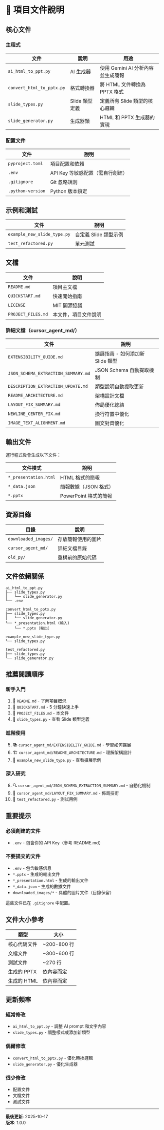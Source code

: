# 📁 項目文件說明

## 核心文件

### 主程式

| 文件 | 說明 | 用途 |
|-----|------|------|
| `ai_html_to_ppt.py` | AI 生成器 | 使用 Gemini AI 分析內容並生成簡報 |
| `convert_html_to_pptx.py` | 格式轉換器 | 將 HTML 文件轉換為 PPTX 格式 |
| `slide_types.py` | Slide 類型定義 | 定義所有 Slide 類型的核心邏輯 |
| `slide_generator.py` | 生成器類 | HTML 和 PPTX 生成器的實現 |

### 配置文件

| 文件 | 說明 |
|-----|------|
| `pyproject.toml` | 項目配置和依賴 |
| `.env` | API Key 等敏感配置（需自行創建） |
| `.gitignore` | Git 忽略規則 |
| `.python-version` | Python 版本鎖定 |

## 示例和測試

| 文件 | 說明 |
|-----|------|
| `example_new_slide_type.py` | 自定義 Slide 類型示例 |
| `test_refactored.py` | 單元測試 |

## 文檔

| 文件 | 說明 |
|-----|------|
| `README.md` | 項目主文檔 |
| `QUICKSTART.md` | 快速開始指南 |
| `LICENSE` | MIT 開源協議 |
| `PROJECT_FILES.md` | 本文件，項目文件說明 |

### 詳細文檔（cursor_agent_md/）

| 文件 | 說明 |
|-----|------|
| `EXTENSIBILITY_GUIDE.md` | 擴展指南 - 如何添加新 Slide 類型 |
| `JSON_SCHEMA_EXTRACTION_SUMMARY.md` | JSON Schema 自動提取機制 |
| `DESCRIPTION_EXTRACTION_UPDATE.md` | 類型說明自動提取更新 |
| `README_ARCHITECTURE.md` | 架構設計文檔 |
| `LAYOUT_FIX_SUMMARY.md` | 佈局優化總結 |
| `NEWLINE_CENTER_FIX.md` | 換行符置中優化 |
| `IMAGE_TEXT_ALIGNMENT.md` | 圖文對齊優化 |

## 輸出文件

運行程式後會生成以下文件：

| 文件模式 | 說明 |
|---------|------|
| `*_presentation.html` | HTML 格式的簡報 |
| `*_data.json` | 簡報數據（JSON 格式） |
| `*.pptx` | PowerPoint 格式的簡報 |

## 資源目錄

| 目錄 | 說明 |
|-----|------|
| `downloaded_images/` | 存放簡報使用的圖片 |
| `cursor_agent_md/` | 詳細文檔目錄 |
| `old_py/` | 重構前的原始代碼 |

## 文件依賴關係

```
ai_html_to_ppt.py
├── slide_types.py
│   └── slide_generator.py
└── .env

convert_html_to_pptx.py
├── slide_types.py
│   └── slide_generator.py
└── *_presentation.html (輸入)
    └── *.pptx (輸出)

example_new_slide_type.py
└── slide_types.py

test_refactored.py
├── slide_types.py
└── slide_generator.py
```

## 推薦閱讀順序

### 新手入門

1. 📖 `README.md` - 了解項目概況
2. 🚀 `QUICKSTART.md` - 5 分鐘快速上手
3. 📁 `PROJECT_FILES.md` - 本文件
4. 🔧 `slide_types.py` - 查看 Slide 類型定義

### 進階使用

5. 📚 `cursor_agent_md/EXTENSIBILITY_GUIDE.md` - 學習如何擴展
6. 🏗️ `cursor_agent_md/README_ARCHITECTURE.md` - 理解架構設計
7. 📝 `example_new_slide_type.py` - 查看擴展示例

### 深入研究

8. 🔍 `cursor_agent_md/JSON_SCHEMA_EXTRACTION_SUMMARY.md` - 自動化機制
9. 🎨 `cursor_agent_md/LAYOUT_FIX_SUMMARY.md` - 佈局技術
10. 🧪 `test_refactored.py` - 測試用例

## 重要提示

### 必須創建的文件

- `.env` - 包含你的 API Key（參考 README.md）

### 不要提交的文件

- `.env` - 包含敏感信息
- `*.pptx` - 生成的輸出文件
- `*_presentation.html` - 生成的輸出文件
- `*_data.json` - 生成的數據文件
- `downloaded_images/*` - 具體的圖片文件（目錄保留）

這些文件已在 `.gitignore` 中配置。

## 文件大小參考

| 類型 | 大小 |
|-----|------|
| 核心代碼文件 | ~200-800 行 |
| 文檔文件 | ~300-600 行 |
| 測試文件 | ~270 行 |
| 生成的 PPTX | 依內容而定 |
| 生成的 HTML | 依內容而定 |

## 更新頻率

### 經常修改
- `ai_html_to_ppt.py` - 調整 AI prompt 和文字內容
- `slide_types.py` - 調整樣式或添加新類型

### 偶爾修改
- `convert_html_to_pptx.py` - 優化轉換邏輯
- `slide_generator.py` - 優化生成器

### 很少修改
- 配置文件
- 文檔文件
- 測試文件

---

**最後更新**: 2025-10-17  
**版本**: 1.0.0
